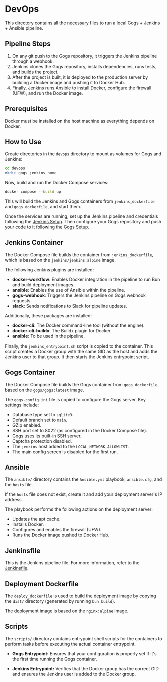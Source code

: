 # DevOps

This directory contains all the necessary files to run a local Gogs + Jenkins + Ansible pipeline.

## Pipeline Steps

1. On any git push to the Gogs repository, it triggers the Jenkins pipeline through a webhook.
2. Jenkins clones the Gogs repository, installs dependencies, runs tests, and builds the project.
3. After the project is built, it is deployed to the production server by building a Docker image and pushing it to Docker Hub.
4. Finally, Jenkins runs Ansible to install Docker, configure the firewall (UFW), and run the Docker image.

## Prerequisites

Docker must be installed on the host machine as everything depends on Docker.

## How to Use

Create directories in the `devops` directory to mount as volumes for Gogs and Jenkins:

```bash
cd devops
mkdir gogs jenkins_home
```

Now, build and run the Docker Compose services:

```bash
docker compose --build up
```

This will build the Jenkins and Gogs containers from `jenkins_dockerfile` and `gogs_dockerfile`, and start them.

Once the services are running, set up the Jenkins pipeline and credentials following the [Jenkins Setup](docs/jenkins_setup.md). Then configure your Gogs repository and push your code to it following the [Gogs Setup](docs/gogs_setup.md).

## Jenkins Container

The Docker Compose file builds the container from `jenkins_dockerfile`, which is based on the `jenkins/jenkins:alpine` image.

The following Jenkins plugins are installed:

- **docker-workflow**: Enables Docker integration in the pipeline to run Bun and build deployment images.
- **ansible**: Enables the use of Ansible within the pipeline.
- **gogs-webhook**: Triggers the Jenkins pipeline on Gogs webhook requests.
- **slack**: Sends notifications to Slack for pipeline updates.

Additionally, these packages are installed:

- **docker-cli**: The Docker command-line tool (without the engine).
- **docker-cli-buildx**: The Buildx plugin for Docker.
- **ansible**: To be used in the pipeline.

Finally, the `jenkins_entrypoint.sh` script is copied to the container. This script creates a Docker group with the same GID as the host and adds the Jenkins user to that group. It then starts the Jenkins entrypoint script.

## Gogs Container

The Docker Compose file builds the Gogs container from `gogs_dockerfile`, based on the `gogs/gogs:latest` image.

The `gogs-config.ini` file is copied to configure the Gogs server. Key settings include:

- Database type set to `sqlite3`.
- Default branch set to `main`.
- GZip enabled.
- SSH port set to 8022 (as configured in the Docker Compose file).
- Gogs uses its built-in SSH server.
- Captcha protection disabled.
- The `jenkins` host added to the `LOCAL_NETWORK_ALLOWLIST`.
- The main config screen is disabled for the first run.

## Ansible

The `ansible/` directory contains the `Ansible.yml` playbook, `ansible.cfg`, and the `hosts` file.

If the `hosts` file does not exist, create it and add your deployment server's IP address.

The playbook performs the following actions on the deployment server:

- Updates the apt cache.
- Installs Docker.
- Configures and enables the firewall (UFW).
- Runs the Docker image pushed to Docker Hub.

## Jenkinsfile

This is the Jenkins pipeline file. For more information, refer to the [Jenkinsfile](docs/jenkinsfile.md).

## Deployment Dockerfile

The `deploy_dockerfile` is used to build the deployment image by copying the `dist/` directory (generated by running `bun build`).

The deployment image is based on the `nginx:alpine` image.

## Scripts

The `scripts/` directory contains entrypoint shell scripts for the containers to perform tasks before executing the actual container entrypoint.

- **Gogs Entrypoint:** Ensures that your configuration is properly set if it's the first time running the Gogs container.

- **Jenkins Entrypoint:** Verifies that the Docker group has the correct GID and ensures the Jenkins user is added to the Docker group.
